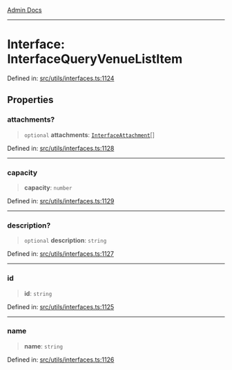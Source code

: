 [Admin Docs](/)

***

# Interface: InterfaceQueryVenueListItem

Defined in: [src/utils/interfaces.ts:1124](https://github.com/PalisadoesFoundation/talawa-admin/blob/main/src/utils/interfaces.ts#L1124)

## Properties

### attachments?

> `optional` **attachments**: [`InterfaceAttachment`](InterfaceAttachment.md)[]

Defined in: [src/utils/interfaces.ts:1128](https://github.com/PalisadoesFoundation/talawa-admin/blob/main/src/utils/interfaces.ts#L1128)

***

### capacity

> **capacity**: `number`

Defined in: [src/utils/interfaces.ts:1129](https://github.com/PalisadoesFoundation/talawa-admin/blob/main/src/utils/interfaces.ts#L1129)

***

### description?

> `optional` **description**: `string`

Defined in: [src/utils/interfaces.ts:1127](https://github.com/PalisadoesFoundation/talawa-admin/blob/main/src/utils/interfaces.ts#L1127)

***

### id

> **id**: `string`

Defined in: [src/utils/interfaces.ts:1125](https://github.com/PalisadoesFoundation/talawa-admin/blob/main/src/utils/interfaces.ts#L1125)

***

### name

> **name**: `string`

Defined in: [src/utils/interfaces.ts:1126](https://github.com/PalisadoesFoundation/talawa-admin/blob/main/src/utils/interfaces.ts#L1126)
